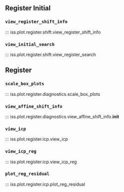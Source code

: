 ##  Register Initial
### `view_register_shift_info`
::: iss.plot.register.shift.view_register_shift_info

### `view_initial_search`
::: iss.plot.register.shift.view_register_search

## Register
### `scale_box_plots`
::: iss.plot.register.diagnostics.scale_box_plots

### `view_affine_shift_info`
::: iss.plot.register.diagnostics.view_affine_shift_info.__init__

### `view_icp`
::: iss.plot.register.icp.view_icp

### `view_icp_reg`
::: iss.plot.register.icp.view_icp_reg

### `plot_reg_residual`
::: iss.plot.register.icp.plot_reg_residual